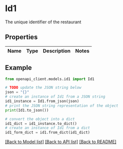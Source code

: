 # Id1

The unique identifier of the restaurant

## Properties

Name | Type | Description | Notes
------------ | ------------- | ------------- | -------------

## Example

```python
from openapi_client.models.id1 import Id1

# TODO update the JSON string below
json = "{}"
# create an instance of Id1 from a JSON string
id1_instance = Id1.from_json(json)
# print the JSON string representation of the object
print(Id1.to_json())

# convert the object into a dict
id1_dict = id1_instance.to_dict()
# create an instance of Id1 from a dict
id1_form_dict = id1.from_dict(id1_dict)
```
[[Back to Model list]](../README.md#documentation-for-models) [[Back to API list]](../README.md#documentation-for-api-endpoints) [[Back to README]](../README.md)
